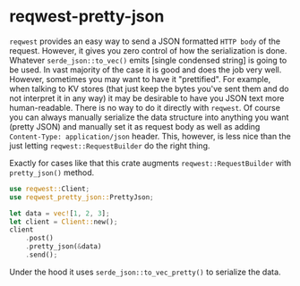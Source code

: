 # reqwest-pretty-json

`reqwest` provides an easy way to send a JSON formatted `HTTP body` of the request.
However, it gives you zero control of how the serialization is done.
Whatever `serde_json::to_vec()` emits [single condensed string] is going to be used.
In vast majority of the case it is good and does the job very well.
However, sometimes you may want to have it "prettified".
For example, when talking to KV stores (that just keep the bytes you've sent them and do not interpret it in any way)
it may be desirable to have you JSON text more human-readable.
There is no way to do it directly with `reqwest`.
Of course you can always manually serialize the data structure into anything you want
(pretty JSON) and manually set it as request body as well as adding `Content-Type: application/json` header.
This, however, is less nice than the just letting `reqwest::RequestBuilder` do the right thing.

Exactly for cases like that this crate augments `reqwest::RequestBuilder` with `pretty_json()` method.

```rust
use reqwest::Client;
use reqwest_pretty_json::PrettyJson;

let data = vec![1, 2, 3];
let client = Client::new();
client
    .post()
    .pretty_json(&data)
    .send();
```

Under the hood it uses `serde_json::to_vec_pretty()` to serialize the data.
